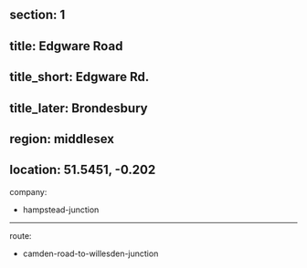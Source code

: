section: 1
----
title: Edgware Road
----
title_short: Edgware Rd.
----
title_later: Brondesbury
----
region: middlesex
----
location: 51.5451, -0.202
----
company:
- hampstead-junction
----
route:
- camden-road-to-willesden-junction
